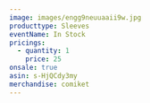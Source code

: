 ```yaml
---
image: images/engg9neuuaaii9w.jpg
producttype: Sleeves
eventName: In Stock
pricings:
  - quantity: 1
    price: 25
onsale: true
asin: s-HjQCdy3my
merchandise: comiket
---
```


